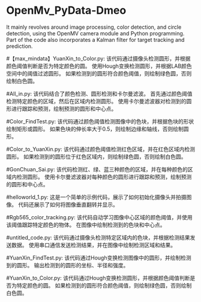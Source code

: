# OpenMv_PyData-Dmeo
It mainly revolves around image processing, color detection, and circle detection, using the OpenMV camera module and Python programming. Part of the code also incorporates a Kalman filter for target tracking and prediction.


#【max_mindata】YuanXin_to_Color.py:
该代码通过摄像头检测圆形，并根据颜色阈值判断是否为特定颜色的圆。
使用Hough变换检测圆形，并根据LAB颜色空间中的阈值过滤圆形。
如果检测到的圆形符合颜色阈值，则绘制绿色圆，否则绘制白色圆。

#All_in.py:
该代码结合了颜色检测、圆形检测和卡尔曼滤波。
首先通过颜色阈值检测特定颜色的区域，然后在区域内检测圆形。
使用卡尔曼滤波器对检测到的圆形进行跟踪和预测，绘制预测的圆形和中心点。

#Color_FindTest.py:
该代码通过颜色阈值检测图像中的色块，并根据色块的形状绘制矩形或圆形。
如果色块的伸长率大于0.5，则绘制边缘和轴线，否则绘制圆形。

#Color_to_YuanXin.py:
该代码通过颜色阈值检测红色区域，并在红色区域内检测圆形。
如果检测到的圆形位于红色区域内，则绘制绿色圆，否则绘制白色圆。

#GonChuan_Sai.py:
该代码检测红、绿、蓝三种颜色的区域，并在每种颜色的区域内检测圆形。
使用卡尔曼滤波器对每种颜色的圆形进行跟踪和预测，绘制预测的圆形和中心点。

#helloworld_1.py:
这是一个简单的示例代码，展示了如何初始化摄像头并拍摄图像。
代码还展示了如何将图像垂直翻转并显示。

#Rgb565_color_tracking.py:
该代码自动学习图像中心区域的颜色阈值，并使用该阈值跟踪特定颜色的物体。
在图像中绘制检测到的色块和中心点。

#untitled_code.py:
该代码通过摄像头检测特定区域内的色块，并根据检测结果发送数据。
使用串口通信发送检测结果，并在图像中绘制检测区域和结果。

#YuanXin_FindTest.py:
该代码通过Hough变换检测图像中的圆形，并绘制检测到的圆形。
输出检测到的圆形的坐标、半径和强度。

#YuanXin_to_Color.py:
该代码通过Hough变换检测圆形，并根据颜色阈值判断是否为特定颜色的圆。
如果检测到的圆形符合颜色阈值，则绘制绿色圆，否则绘制白色圆。
